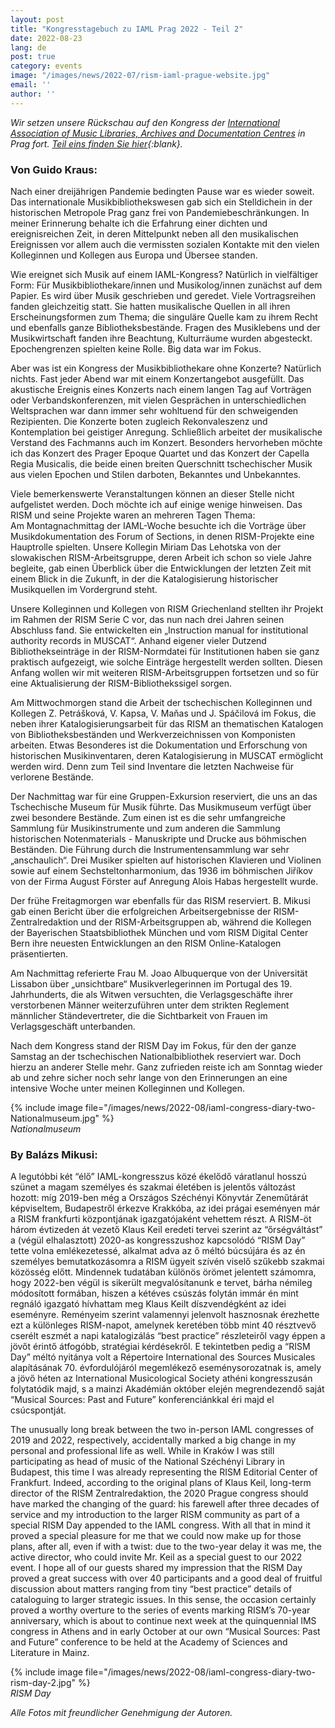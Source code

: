 ```yaml
---
layout: post
title: "Kongresstagebuch zu IAML Prag 2022 - Teil 2"
date: 2022-08-23
lang: de
post: true
category: events
image: "/images/news/2022-07/rism-iaml-prague-website.jpg"
email: ''
author: ''
---
```


_Wir setzen unsere Rückschau auf den Kongress der [International Association of Music Libraries, Archives and Documentation Centres](/publications/iaml-congresses/2022.html) in Prag fort. [Teil eins finden Sie hier](/events/2022/08/18/first-iaml-congress-diary-from-prague.html){:blank}._

### Von Guido Kraus:
Nach einer dreijährigen Pandemie bedingten Pause war es wieder soweit. Das internationale Musikbibliothekswesen gab sich ein Stelldichein in der historischen Metropole Prag ganz frei von Pandemiebeschränkungen. In meiner Erinnerung behalte ich die Erfahrung einer dichten und ereignisreichen Zeit, in deren Mittelpunkt neben all den musikalischen Ereignissen vor allem auch die vermissten sozialen Kontakte mit den vielen Kolleginnen und Kollegen aus Europa und Übersee standen.

Wie ereignet sich Musik auf einem IAML-Kongress? Natürlich in vielfältiger Form: Für Musikbibliothekare/innen und Musikolog/innen zunächst auf dem Papier. Es wird über Musik geschrieben und geredet. Viele Vortragsreihen fanden gleichzeitig statt. Sie hatten musikalische Quellen in all ihren Erscheinungsformen zum Thema; die singuläre Quelle kam zu ihrem Recht und ebenfalls ganze Bibliotheksbestände. Fragen des Musiklebens und der Musikwirtschaft fanden ihre Beachtung, Kulturräume wurden abgesteckt. Epochengrenzen spielten keine Rolle. Big data war im Fokus.

Aber was ist ein Kongress der Musikbibliothekare ohne Konzerte? Natürlich nichts. Fast jeder Abend war mit einem Konzertangebot ausgefüllt. Das akustische Ereignis eines Konzerts nach einem langen Tag auf Vorträgen oder Verbandskonferenzen, mit vielen Gesprächen in unterschiedlichen Weltsprachen war dann immer sehr wohltuend für den schweigenden Rezipienten. Die Konzerte boten zugleich Rekonvaleszenz und Kontemplation bei geistiger Anregung. Schließlich arbeitet der musikalische Verstand des Fachmanns auch im Konzert. Besonders hervorheben möchte ich das Konzert des Prager Epoque Quartet und das Konzert der Capella Regia Musicalis, die beide einen breiten Querschnitt tschechischer Musik aus vielen Epochen und Stilen darboten, Bekanntes und Unbekanntes.

Viele bemerkenswerte Veranstaltungen können an dieser Stelle nicht aufgelistet werden. Doch möchte ich auf einige wenige hinweisen. Das RISM und seine Projekte waren an mehreren Tagen Thema:\
Am Montagnachmittag der IAML-Woche besuchte ich die Vorträge über Musikdokumentation des Forum of Sections, in denen RISM-Projekte eine Hauptrolle spielten. Unsere Kollegin Miriam Das Lehotska von der slowakischen RISM-Arbeitsgruppe, deren Arbeit ich schon so viele Jahre begleite, gab einen Überblick über die Entwicklungen der letzten Zeit mit einem Blick in die Zukunft, in der die Katalogisierung historischer Musikquellen im Vordergrund steht.

Unsere Kolleginnen und Kollegen von RISM Griechenland stellten ihr Projekt im Rahmen der RISM Serie C vor, das nun nach drei Jahren seinen Abschluss fand. Sie entwickelten ein „Instruction manual for institutional authority records in MUSCAT“. Anhand eigener vieler Dutzend Bibliothekseinträge in der RISM-Normdatei für Institutionen haben sie ganz praktisch aufgezeigt, wie solche Einträge hergestellt werden sollten. Diesen Anfang wollen wir mit weiteren RISM-Arbeitsgruppen fortsetzen und so für eine Aktualisierung der RISM-Bibliothekssigel sorgen.

Am Mittwochmorgen stand die Arbeit der tschechischen Kolleginnen und Kollegen Z. Petrášková, V. Kapsa, V. Maňas und J. Spáčilová im Fokus, die neben ihrer Katalogisierungsarbeit für das RISM an thematischen Katalogen von Bibliotheksbeständen und Werkverzeichnissen von Komponisten arbeiten. Etwas Besonderes ist die Dokumentation und Erforschung von historischen Musikinventaren, deren Katalogisierung in MUSCAT ermöglicht werden wird. Denn zum Teil sind Inventare die letzten Nachweise für verlorene Bestände.

Der Nachmittag war für eine Gruppen-Exkursion reserviert, die uns an das Tschechische Museum für Musik führte. Das Musikmuseum verfügt über zwei besondere Bestände. Zum einen ist es die sehr umfangreiche Sammlung für Musikinstrumente und zum anderen die Sammlung historischen Notenmaterials - Manuskripte und Drucke aus böhmischen Beständen. Die Führung durch die Instrumentensammlung war sehr „anschaulich“. Drei Musiker spielten auf historischen Klavieren und Violinen sowie auf einem  Sechsteltonharmonium, das 1936 im böhmischen Jiříkov von der Firma August Förster auf Anregung Alois Habas hergestellt wurde.

Der frühe Freitagmorgen war ebenfalls für das RISM reserviert. B. Mikusi gab einen Bericht über die erfolgreichen Arbeitsergebnisse der RISM-Zentralredaktion und der RISM-Arbeitsgruppen ab, während die Kollegen der Bayerischen Staatsbibliothek München und vom RISM Digital Center Bern ihre neuesten Entwicklungen an den RISM Online-Katalogen präsentierten.

Am Nachmittag referierte Frau M. Joao Albuquerque von der Universität Lissabon über „unsichtbare“ Musikverlegerinnen im Portugal des 19. Jahrhunderts, die als Witwen versuchten, die Verlagsgeschäfte ihrer verstorbenen Männer weiterzuführen unter dem strikten Reglement männlicher Ständevertreter, die die Sichtbarkeit von Frauen im Verlagsgeschäft unterbanden.

Nach dem Kongress stand der RISM Day im Fokus, für den der ganze Samstag an der tschechischen Nationalbibliothek reserviert war. Doch hierzu an anderer Stelle mehr.
Ganz zufrieden reiste ich am Sonntag wieder ab und zehre sicher noch sehr lange von den Erinnerungen an eine intensive Woche unter meinen Kolleginnen und Kollegen.  

{% include image file="/images/news/2022-08/iaml-congress-diary-two-Nationalmuseum.jpg" %}  
_Nationalmuseum_


### By Balázs Mikusi:  
A legutóbbi két “élő” IAML-kongresszus közé ékelődő váratlanul hosszú szünet a magam személyes és szakmai életében is jelentős változást hozott: míg 2019-ben még a Országos Széchényi Könyvtár Zeneműtárát képviseltem, Budapestről érkezve Krakkóba, az idei prágai eseményen már a RISM frankfurti központjának igazgatójaként vehettem részt. A RISM-öt három évtizeden át vezető Klaus Keil eredeti tervei szerint az “őrségváltást” a (végül elhalasztott) 2020-as kongresszushoz kapcsolódó “RISM Day” tette volna emlékezetessé, alkalmat adva az ő méltó búcsújára és az én személyes bemutatkozásomra a RISM ügyeit szívén viselő szűkebb szakmai közösség előtt. Mindennek tudatában különös örömet jelentett számomra, hogy 2022-ben végül is sikerült megvalósítanunk e tervet, bárha némileg módosított formában, hiszen a kétéves csúszás folytán immár én mint regnáló igazgató hívhattam meg Klaus Keilt díszvendégként az idei eseményre. Reményeim szerint valamennyi jelenvolt hasznosnak érezhette ezt a különleges RISM-napot, amelynek keretében több mint 40 résztvevő cserélt eszmét a napi katalogizálás “best practice” részleteiről vagy éppen a jövőt érintő átfogóbb, stratégiai kérdésekről. E tekintetben pedig a “RISM Day” méltó nyitánya volt a Répertoire International des Sources Musicales alapításának 70. évfordulójáról megemlékező eseménysorozatnak is, amely a jövő héten az International Musicological Society athéni kongresszusán folytatódik majd, s a mainzi Akadémián október elején megrendezendő saját “Musical Sources: Past and Future” konferenciánkkal éri majd el csúcspontját.

The unusually long break between the two in-person IAML congresses of 2019 and 2022, respectively, accidentally marked a big change in my personal and professional life as well. While in Kraków I was still participating as head of music of the National Széchényi Library in Budapest, this time I was already representing the RISM Editorial Center of Frankfurt. Indeed, according to the original plans of Klaus Keil, long-term director of the RISM Zentralredaktion, the 2020 Prague congress should have marked the changing of the guard: his farewell after three decades of service and my introduction to the larger RISM community as part of a special RISM Day appended to the IAML congress. With all that in mind it proved a special pleasure for me that we could now make up for those plans, after all, even if with a twist: due to the two-year delay it was me, the active director, who could invite Mr. Keil as a special guest to our 2022 event. I hope all of our guests shared my impression that the RISM Day proved a great success with over 40 participants and a good deal of fruitful discussion about matters ranging from tiny “best practice” details of cataloguing to larger strategic issues. In this sense, the occasion certainly proved a worthy overture to the series of events marking RISM’s 70-year anniversary, which is about to continue next week at the quinquennial IMS congress in Athens and in early October at our own “Musical Sources: Past and Future” conference to be held at the Academy of Sciences and Literature in Mainz.  

{% include image file="/images/news/2022-08/iaml-congress-diary-two-rism-day-2.jpg" %}  
_RISM Day_  

_Alle Fotos mit freundlicher Genehmigung der Autoren._
